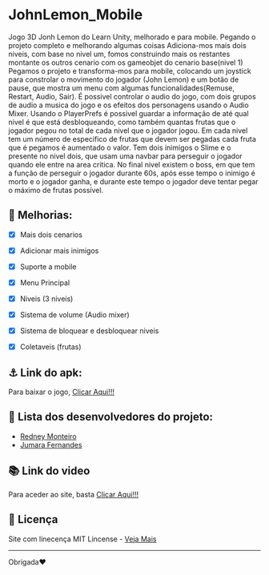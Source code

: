 # JohnLemon_Mobile
Jogo 3D Jonh Lemon do Learn Unity, melhorado e para mobile. Pegando o projeto completo e melhorando algumas coisas
Adiciona-mos mais dois niveis, com base no nivel um, fomos construindo mais os restantes montante os outros cenario com os gameobjet do cenario base(nivel 1)
Pegamos o projeto e transforma-mos para mobile, colocando um joystick para constrolar o movimento do jogador (John Lemon) e um botão de pause, que mostra um menu com algumas funcionalidades(Remuse, Restart, Audio, Sair). É possivel controlar o audio do jogo, com dois grupos de audio a musica do jogo e os efeitos dos personagens usando o Audio Mixer. Usando o PlayerPrefs é possivel guardar a informação de até qual nivel é que está desbloqueando, como também quantas frutas que o jogador pegou no total de cada nivel que o jogador jogou. Em cada nivel tem um número de especifico de frutas que devem ser pegadas cada fruta que é pegamos é aumentado o valor. Tem dois inimigos o Slime e o presente no nivel dois, que usam uma navbar para perseguir o jogador quando ele entre na area critica. No final nivel existem o boss, em que tem a função de perseguir o jogador durante 60s, após esse tempo o inimigo é morto e o jogador ganha, e durante este tempo o jogador deve tentar pegar o máximo de frutas possível.
 
 ## :hammer: Melhorias:
- [x] Mais dois cenarios
- [x] Adicionar mais inimigos
- [x] Suporte a mobile
- [x] Menu Principal
- [x] Niveis (3 niveis)
- [x] Sistema de volume (Audio mixer)
- [x] Sistema de bloquear e desbloquear niveis
- [x] Coletaveis (frutas)


## ⚓ Link do apk:
Para baixar o jogo, [Clicar Aqui!!!](https://www.mediafire.com/file/te9z0m4517ck0af/John_Lemon.apk/file)


## 👤 Lista dos desenvolvedores do projeto:
* [Redney Monteiro](https://github.com/RedneyMonteiro15)
* [Jumara Fernandes](https://github.com/maura2020)

## :books: Link do video
Para aceder ao site, basta [Clicar Aqui!!!](https://youtu.be/mmRDynCpeUM)

## 📑 Licença
Site com linecença MIT Lincense - [Veja Mais](https://en.wikipedia.org/wiki/MIT_License)

---

Obrigada♥️
